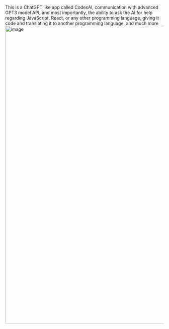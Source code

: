 This is a ChatGPT like app called CodexAI, communication with advanced GPT3 model API, and most importantly, the ability to ask the AI for help regarding JavaScript, React, or any other programming language, giving it code and translating it to another programming language, and much more
<img width="947" alt="image" src="https://github.com/user-attachments/assets/3d8743c3-fa0b-414e-b080-285399680fd6">
